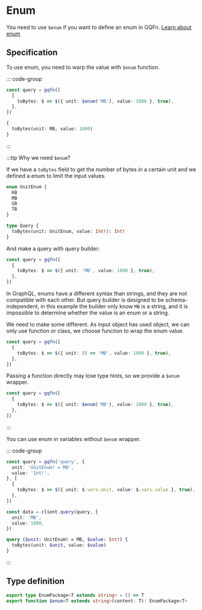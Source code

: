 # Enum

You need to use `$enum` if you want to define an enum in GQFn. [Learn about enum](https://graphql.org/learn/schema/#enumeration-types)

## Specification

To use enum, you need to warp the value with `$enum` function.

::: code-group
```ts [Query Builder]
const query = gqfn([
  {
    toBytes: $ => $({ unit: $enum('MB'), value: 1000 }, true),
  },
])
```

```graphql [GraphQL Query]
{
  toBytes(unit: MB, value: 1000)
}
```
:::

:::tip Why we need `$enum`?

If we have a `toBytes` field to get the number of bytes in a certain unit and we defined a enum to limit the input values.

```graphql
enum UnitEnum {
  KB
  MB
  GB
  TB
}

type Query {
  toBytes(unit: UnitEnum, value: Int!): Int!
}
```

And make a query with query builder:

```ts
const query = gqfn([
  {
    toBytes: $ => $({ unit: 'MB', value: 1000 }, true),
  },
])
```

In GraphQL, enums have a different syntax than strings, and they are not compatible with each other. But query builder is designed to be schema-independent, in this example the builder only know `MB` is a string, and it is impossible to determine whether the value is an enum or a string.

We need to make some different. As input object has used object, we can only use function or class, we choose function to wrap the enum value.

```ts
const query = gqfn([
  {
    toBytes: $ => $({ unit: () => 'MB', value: 1000 }, true),
  },
])
```

Passing a function directly may lose type hints, so we provide a `$enum` wrapper.

```ts
const query = gqfn([
  {
    toBytes: $ => $({ unit: $enum('MB'), value: 1000 }, true),
  },
])
```
:::

You can use enum in variables without `$enum` wrapper.

::: code-group
```ts [Query Builder]
const query = gqfn('query', {
  unit: 'UnitEnum! = MB',
  value: 'Int!',
}, [
  {
    toBytes: $ => $({ unit: $.vars.unit, value: $.vars.value }, true),
  },
])

const data = client.query(query, {
  unit: 'MB',
  value: 1000,
})
```

```graphql [GraphQL Query]
query ($unit: UnitEnum! = MB, $value: Int!) {
  toBytes(unit: $unit, value: $value)
}
```
:::

## Type definition

```ts
export type EnumPackage<T extends string> = () => T
export function $enum<T extends string>(content: T): EnumPackage<T>
```
